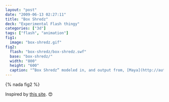 ```yaml
---
layout: "post"
date: "2009-06-13 02:27:11"
title: "Box Shredz"
deck: "Experimental Flash thingy"
categories: ["3d"]
tags: ["flash", "animation"]
fig1:
  image: "box-shredz.gif"
fig2:
  flash: "box-shredz/box-shredz.swf"
  base: "box-shredz/"
  width: "800"
  height: "600"
  caption: "“Box Shredz” modeled in, and output from, [Maya](http://autodesk.com/maya)."
---
```


{% nada fig2 %}

Inspired by [this site](http://guilago.se/). :heart_eyes:
